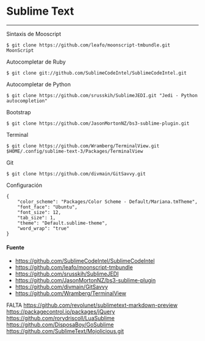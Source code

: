 # Sublime Text

---

Sintaxis de Mooscript

    $ git clone https://github.com/leafo/moonscript-tmbundle.git MoonScript

Autocompletar de Ruby

    $ git clone git://github.com/SublimeCodeIntel/SublimeCodeIntel.git

Autocompletar de Python

    $ git clone https://github.com/srusskih/SublimeJEDI.git "Jedi - Python autocompletion"
    
Bootstrap

    $ git clone https://github.com/JasonMortonNZ/bs3-sublime-plugin.git
    
Terminal

    $ git clone https://github.com/Wramberg/TerminalView.git $HOME/.config/sublime-text-3/Packages/TerminalView
    
Git

    $ git clone https://github.com/divmain/GitSavvy.git
    
Configuración

    {
        "color_scheme": "Packages/Color Scheme - Default/Mariana.tmTheme",
        "font_face": "Ubuntu",
        "font_size": 12,
        "tab_size": 1,
        "theme": "Default.sublime-theme",
        "word_wrap": "true"
    }


#### Fuente

+ https://github.com/SublimeCodeIntel/SublimeCodeIntel
+ https://github.com/leafo/moonscript-tmbundle
+ https://github.com/srusskih/SublimeJEDI
+ https://github.com/JasonMortonNZ/bs3-sublime-plugin
+ https://github.com/divmain/GitSavvy
+ https://github.com/Wramberg/TerminalView

FALTA
https://github.com/revolunet/sublimetext-markdown-preview
https://packagecontrol.io/packages/jQuery
https://github.com/rorydriscoll/LuaSublime
https://github.com/DisposaBoy/GoSublime
https://github.com/SublimeText/Mojolicious.git
